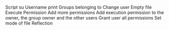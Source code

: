Script su
Username print
Groups belonging to
Change user
Empty file
Execute Permission
Add more permissions
Add execution permission to the owner, the group owner and the other users
Grant user all permissions
Set mode of file
Reflection
